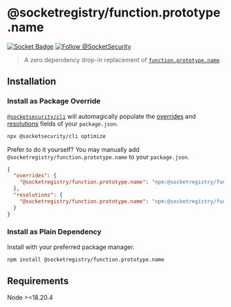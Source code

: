 # @socketregistry/function.prototype.name

[![Socket Badge](https://socket.dev/api/badge/npm/package/@socketregistry/function.prototype.name)](https://socket.dev/npm/package/@socketregistry/function.prototype.name)
[![Follow @SocketSecurity](https://img.shields.io/twitter/follow/SocketSecurity?style=social)](https://twitter.com/SocketSecurity)

> A zero dependency drop-in replacement of
> [`function.prototype.name`](https://www.npmjs.com/package/function.prototype.name).

## Installation

### Install as Package Override

[`@socketsecurity/cli`](https://www.npmjs.com/package/@socketsecurity/cli) will
automagically populate the
[overrides](https://docs.npmjs.com/cli/v9/configuring-npm/package-json#overrides)
and [resolutions](https://yarnpkg.com/configuration/manifest#resolutions) fields
of your `package.json`.

```sh
npx @socketsecurity/cli optimize
```

Prefer to do it yourself? You may manually add
`@socketregistry/function.prototype.name` to your `package.json`.

```json
{
  "overrides": {
    "@socketregistry/function.prototype.name": "npm:@socketregistry/function.prototype.name@^1"
  },
  "resolutions": {
    "@socketregistry/function.prototype.name": "npm:@socketregistry/function.prototype.name@^1"
  }
}
```

### Install as Plain Dependency

Install with your preferred package manager.

```sh
npm install @socketregistry/function.prototype.name
```

## Requirements

Node &gt;=18.20.4
